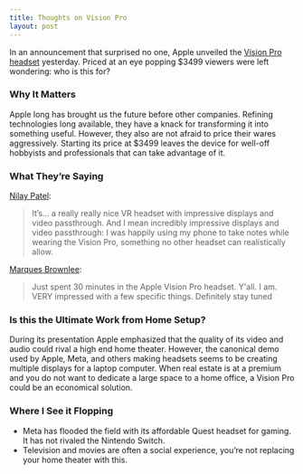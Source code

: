 ```yaml
---
title: Thoughts on Vision Pro
layout: post
---
```

In an announcement that surprised no one, Apple unveiled the [Vision Pro headset](https://www.apple.com/apple-vision-pro/) yesterday. Priced at an eye popping $3499 viewers were left wondering: who is this for?

### Why It Matters
Apple long has brought us the future before other companies. Refining technologies long available, they have a knack for transforming it into something useful. However, they also are not afraid to price their wares aggressively. Starting its price at $3499 leaves the device for well-off hobbyists and professionals that can take advantage of it.

### What They’re Saying
[Nilay Patel](https://www.theverge.com/2023/6/5/23750003/apple-vision-pro-hands-on-the-best-headset-demo-ever):
> It’s... a really really nice VR headset with impressive displays and video passthrough. And I mean incredibly impressive displays and video passthrough: I was happily using my phone to take notes while wearing the Vision Pro, something no other headset can realistically allow.

[Marques Brownlee](https://twitter.com/mkbhd/status/1665824426225700864?s=61&t=khplk32WHp62bUhX9aTe8A):
> Just spent 30 minutes in the Apple Vision Pro headset. Y'all. I am. VERY impressed with a few specific things. Definitely stay tuned

### Is this the Ultimate Work from Home Setup?
During its presentation Apple emphasized that the quality of its video and audio could rival a high end home theater. However, the canonical demo used by Apple, Meta, and others making headsets seems to be creating multiple displays for a laptop computer. When real estate is at a premium and you do not want to dedicate a large space to a home office, a Vision Pro could be an economical solution.

### Where I See it Flopping
- Meta has flooded the field with its affordable Quest headset for gaming. It has not rivaled the Nintendo Switch.
- Television and movies are often a social experience, you’re not replacing your home theater with this.
